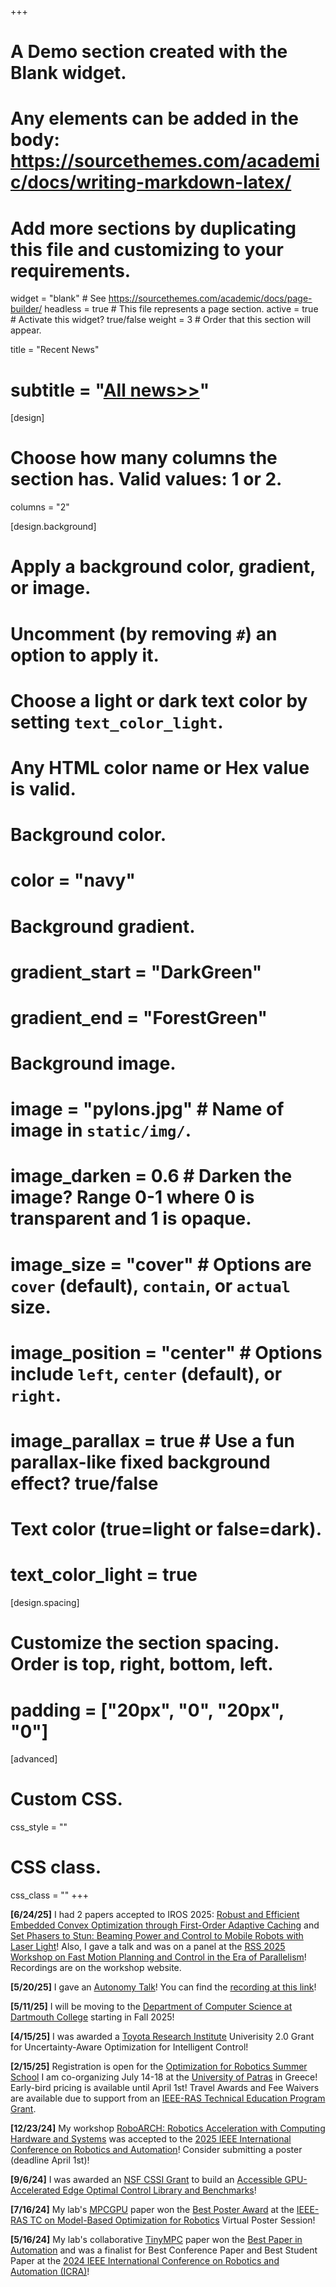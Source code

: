 +++
# A Demo section created with the Blank widget.
# Any elements can be added in the body: https://sourcethemes.com/academic/docs/writing-markdown-latex/
# Add more sections by duplicating this file and customizing to your requirements.

widget = "blank"  # See https://sourcethemes.com/academic/docs/page-builder/
headless = true  # This file represents a page section.
active = true  # Activate this widget? true/false
weight = 3  # Order that this section will appear.

title = "Recent News"
# subtitle = "[All news>>](/news)"

[design]
  # Choose how many columns the section has. Valid values: 1 or 2.
  columns = "2"

[design.background]
  # Apply a background color, gradient, or image.
  #   Uncomment (by removing `#`) an option to apply it.
  #   Choose a light or dark text color by setting `text_color_light`.
  #   Any HTML color name or Hex value is valid.

  # Background color.
  # color = "navy"
  
  # Background gradient.
  # gradient_start = "DarkGreen"
  # gradient_end = "ForestGreen"
  
  # Background image.
  # image = "pylons.jpg"  # Name of image in `static/img/`.
  # image_darken = 0.6  # Darken the image? Range 0-1 where 0 is transparent and 1 is opaque.
  # image_size = "cover"  #  Options are `cover` (default), `contain`, or `actual` size.
  # image_position = "center"  # Options include `left`, `center` (default), or `right`.
  # image_parallax = true  # Use a fun parallax-like fixed background effect? true/false
  
  # Text color (true=light or false=dark).
  # text_color_light = true

[design.spacing]
  # Customize the section spacing. Order is top, right, bottom, left.
  # padding = ["20px", "0", "20px", "0"]

[advanced]
 # Custom CSS. 
 css_style = ""
 
 # CSS class.
 css_class = ""
+++

**[6/24/25]** I had 2 papers accepted to IROS 2025: [Robust and Efficient Embedded Convex Optimization through First-Order Adaptive Caching](/publication/adaptivetinympc/) and [Set Phasers to Stun: Beaming Power and Control to Mobile Robots with Laser Light](/publication/phaser/)! Also, I gave a talk and was on a panel at the [RSS 2025 Workshop on Fast Motion Planning and Control in the Era of Parallelism](https://sites.google.com/rice.edu/parallelized-planning-control/)! Recordings are on the workshop website.

**[5/20/25]** I gave an [Autonomy Talk](https://gioele.science/autonomytalks.html)! You can find the [recording at this link](https://www.youtube.com/watch?v=zd-qV3XLR_k)!

**[5/11/25]** I will be moving to the [Department of Computer Science at Dartmouth College](https://web.cs.dartmouth.edu/) starting in Fall 2025!

**[4/15/25]** I was awarded a [Toyota Research Institute](https://www.tri.global/) Univerisity 2.0 Grant for Uncertainty-Aware Optimization for Intelligent Control!

**[2/15/25]** Registration is open for the [Optimization for Robotics Summer School](https://www.tcoptrob.org/summer-school-2025/) I am co-organizing July 14-18 at the [University of Patras](https://www.upatras.gr/en/) in Greece! Early-bird pricing is available until April 1st! Travel Awards and Fee Waivers are available due to support from an [IEEE-RAS Technical Education Program Grant](https://www.ieee-ras.org/educational-resources-outreach/technical-education-programs).

**[12/23/24]** My workshop [RoboARCH: Robotics Acceleration with Computing Hardware and Systems](https://sites.google.com/view/roboarch-icra25) was accepted to the [2025 IEEE International Conference on Robotics and Automation](https://2025.ieee-icra.org/)! Consider submitting a poster (deadline April 1st)!

<!-- **[9/14/24]** Come find us at the [2024 Northeast Robotics Colloquium](https://www.umass.edu/robotics/nerc2024)! We'll have a four posters and our PI will be giving a short talk! -->

**[9/6/24]** I was awarded an [NSF CSSI Grant](https://new.nsf.gov/funding/opportunities/cssi-cyberinfrastructure-sustained-scientific-innovation) to build an [Accessible GPU-Accelerated Edge Optimal Control Library and Benchmarks](https://www.nsf.gov/awardsearch/showAward?AWD_ID=2411369&HistoricalAwards=false)!

**[7/16/24]** My lab's [MPCGPU](/publication/mpcgpu) paper won the [Best Poster Award](https://www.tcoptrob.org/news/2024-07-16/) at the [IEEE-RAS TC on Model-Based Optimization for Robotics](https://tcoptrob.org/) Virtual Poster Session!

<!-- **[6/29/24]** Come find us at the ["Frontiers of Optimization for Robotics"](https://sites.google.com/robotics.utias.utoronto.ca/frontiers-optimization-rss24/home) workshop at [Robotics Science and Systems 2024](https://roboticsconference.org/) where we've been selected to give a lightning talk! -->

<!-- **[6/14/24]** Come find us at the [Workshop on TinyML for Sustainable Development](https://tinymledu.org/SustainableDev-24) where we'll be giving three talks on Computer Vision, Edge Robotics, and Sustainable Computing! -->

<!-- **[6/10/24]** Our lab's work was highlighted in the cover article on the Barnard website today: [Bringing Robotics to Barnard](https://barnard.edu/news/bringing-robotics-barnard)! -->

<!-- **[6/7/24]** My international collaborators and I were awarded an [IEEE-RAS Technical Education Program Grant](https://www.ieee-ras.org/educational-resources-outreach/technical-education-programs) to run an "Optimization for Robotics Summer School" to be held in Summer 2025! -->

**[5/16/24]** My lab's collaborative [TinyMPC](/publication/tinympc) paper won the [Best Paper in Automation](https://2024.ieee-icra.org/awards-and-finalists/) and was a finalist for Best Conference Paper and Best Student Paper at the [2024 IEEE International Conference on Robotics and Automation (ICRA)](https://2024.ieee-icra.org/)!

<!-- **[5/1/24]** Come find us at the [2024 IEEE International Conference on Robotics and Automation](https://2024.ieee-icra.org/)! Learn more about our 5 papers and workshop panel on our [ICRA-24 page](/ICRA-24)! -->